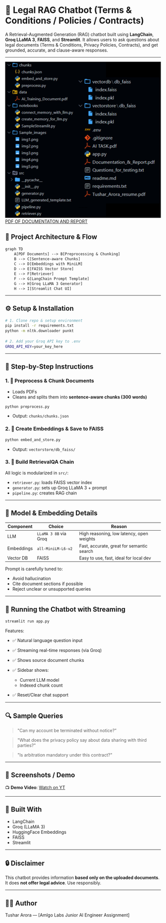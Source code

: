 # 🧠 Legal RAG Chatbot (Terms & Conditions / Policies / Contracts)

A Retrieval-Augmented Generation (RAG) chatbot built using **LangChain**, **Groq LLaMA 3**, **FAISS**, and **Streamlit**. It allows users to ask questions about legal documents (Terms & Conditions, Privacy Policies, Contracts), and get grounded, accurate, and clause-aware responses.

---

![Folder_Structure](Folder_structure.png)
[PDF OF DOCUMENTATON AND REPORT](Documentation_&_Report.pdf)
## 📐 Project Architecture & Flow

```mermaid
graph TD
    A[PDF Documents] --> B[Preprocessing & Chunking]
    B --> C[Sentence-aware Chunks]
    C --> D[Embeddings with MiniLM]
    D --> E[FAISS Vector Store]
    E --> F[Retriever]
    F --> G[LangChain Prompt Template]
    G --> H[Groq LLaMA 3 Generator]
    H --> I[Streamlit Chat UI]
```

---

## ⚙️ Setup & Installation

```bash
# 1. Clone repo & setup environment
pip install -r requirements.txt
python -m nltk.downloader punkt

# 2. Add your Groq API key to .env
GROQ_API_KEY=your_key_here
```

---

## 🧾 Step-by-Step Instructions

### 1. 🔧 Preprocess & Chunk Documents

* Loads PDFs
* Cleans and splits them into **sentence-aware chunks (300 words)**

```bash
python preprocess.py
```

* Output: `chunks/chunks.json`

### 2. 🧠 Create Embeddings & Save to FAISS

```bash
python embed_and_store.py
```

* Output: `vectorstore/db_faiss/`

### 3. 🔗 Build RetrievalQA Chain

All logic is modularized in `src/`:

* `retriever.py`: loads FAISS vector index
* `generator.py`: sets up Groq LLaMA 3 + prompt
* `pipeline.py`: creates RAG chain

---

## 🧠 Model & Embedding Details

| Component  | Choice                | Reason                                    |
| ---------- | --------------------- | ----------------------------------------- |
| LLM        | `LLaMA 3 8B` via Groq | High reasoning, low latency, open weights |
| Embeddings | `all-MiniLM-L6-v2`    | Fast, accurate, great for semantic search |
| Vector DB  | FAISS                 | Easy to use, fast, ideal for local dev    |

Prompt is carefully tuned to:

* Avoid hallucination
* Cite document sections if possible
* Reject unclear or unsupported queries

---

## 💬 Running the Chatbot with Streaming

```bash
streamlit run app.py
```

Features:

* ✅ Natural language question input
* ✅ Streaming real-time responses (via Groq)
* ✅ Shows source document chunks
* ✅ Sidebar shows:

  * Current LLM model
  * Indexed chunk count
* ✅ Reset/Clear chat support

---

## 🔍 Sample Queries

> "Can my account be terminated without notice?"

> "What does the privacy policy say about data sharing with third parties?"

> "Is arbitration mandatory under this contract?"

---

## 📸 Screenshots / Demo


📺 **Demo Video**: [Watch on YT](https://www.loom.com/share/sample-demo-link)

---

## 🧠 Built With

* LangChain
* Groq (LLaMA 3)
* HuggingFace Embeddings
* FAISS
* Streamlit

---

## 🔒 Disclaimer

This chatbot provides information **based only on the uploaded documents**. It does **not offer legal advice**. Use responsibly.

---

## 👨‍💻 Author

Tushar Arora — \[Amlgo Labs Junior AI Engineer Assignment]

